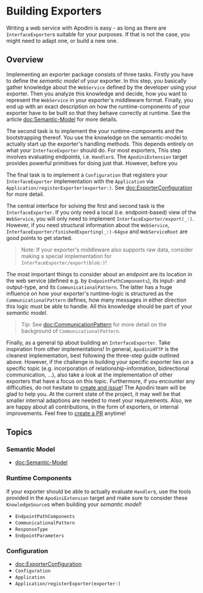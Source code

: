 # Building Exporters

Writing a web service with Apodini is easy - as long as there are ``InterfaceExporter``s suitable for your purposes. If that is not the case, you might need to adapt one, or build a new one.

## Overview

Implementing an exporter package consists of three tasks. Firstly you have to define the _semantic model_ of your exporter. In this step, you basically gather knowledge about the ``WebService`` defined by the developer using your exporter. Then you analyze this knowledge and decide, how you want to represent the ``WebService`` in your exporter's middleware format. Finally, you end up with an exact description on how the runtime-components of your exporter have to be built so that they behave correctly at runtime. See the article <doc:Semantic-Model> for more details.

The second task is to implement the your runtime-components and the bootstrapping thereof. You use the knowledge on the semantic-model to actually start up the exporter's handling methods. This depends entirely on what your ``InterfaceExporter`` should do. For most exporters, This step involves evaluating endpoints, i.e. ``Handler``s. The `ApodiniExtension` target provides powerful primitives for doing just that. However, before you 

The final task is to implement a ``Configuration`` that registers your ``InterfaceExporter`` implementation with the ``Application`` via ``Application/registerExporter(exporter:)``. See <doc:ExporterConfiguration> for more detail.


The central interface for solving the first and second task is the ``InterfaceExporter``. If you only need a local (i.e. endpoint-based) view of the ``WebService``, you will only need to implement ``InterfaceExporter/export(_:)``. However, if you need structural information about the ``WebService``, ``InterfaceExporter/finishedExporting(_:)-64gse`` and ``WebServiceRoot`` are good points to get started.

> Note: If your exporter's middleware also supports raw data, consider making a special implementation for ``InterfaceExporter/export(blob:)``!

The most important things to consider about an endpoint are its location in the web service (defined e.g. by ``EndpointPathComponents``), its input- and output-type, and its ``CommunicationalPattern``. The latter has a huge influence on how your exporter's runtime-logic is structured as the ``CommunicationalPattern`` defines, how many messages in either direction this logic must be able to handle. All this knowledge should be part of your _semantic model_.

> Tip: See <doc:CommunicationPattern> for more detail on the background of ``CommunicationalPattern``. 


Finally, as a general tip about building an ``InterfaceExporter``. Take inspiration from other implementations! In general, `ApodiniHTTP` is the cleanest implementation, best following the three-step guide outlined above. However, if the challenge in building your specific exporter lies on a specific topic (e.g. incorporation of relationship-information, bidirectional communication, ...), also take a look at the implementation of other exporters that have a focus on this topic. Furthermore, if you encounter any difficulties, do not hesitate to [create and issue](https://github.com/Apodini/Apodini/issues)! The Apodini team will be glad to help you. At the current state of the project, it may well be that smaller internal adaptions are needed to meet your requirements. Also, we are happy about all contributions, in the form of exporters, or internal improvements. Feel free to [create a PR](https://github.com/Apodini/Apodini/pulls) anytime! 


## Topics

### Semantic Model

- <doc:Semantic-Model>

### Runtime Components

If your exporter should be able to actually evaluate ``Handler``s, use the tools provided in the `ApodiniExtension` target and make sure to consider these ``KnowledgeSource``s when building your _semantic model_!

- ``EndpointPathComponents``
- ``CommunicationalPattern``
- ``ResponseType``
- ``EndpointParameters``

### Configuration

- <doc:ExporterConfiguration>
- ``Configuration``
- ``Application``
- ``Application/registerExporter(exporter:)``
